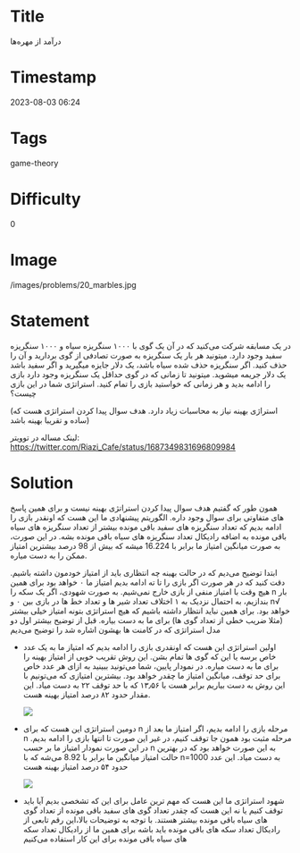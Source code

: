 # Title
درآمد از مهره‌ها
# Timestamp
2023-08-03 06:24
# Tags
game-theory
# Difficulty
0
# Image
/images/problems/20_marbles.jpg
# Statement
در یک مسابقه شرکت می‌کنید که در آن یک گوی با ۱۰۰۰ سنگریزه سیاه و ۱۰۰۰ سنگریزه سفید وجود دارد. میتونید هر بار یک سنگریزه به صورت تصادفی از گوی بردارید و آن را حذف کنید. اگر سنگریزه حذف شده سیاه باشد، یک دلار جایزه میگیرید و اگر سفید باشد یک دلار جریمه میشوید. میتونید تا زمانی که در گوی حداقل یک سنگریزه وجود دارد بازی را ادامه بدید و هر زمانی که خواستید بازی را تمام کنید. استراتژی شما در این بازی چیست؟

(استراژی بهینه نیاز به محاسبات زیاد دارد. هدف سوال پیدا کردن استراتژی هست که ساده و تقریبا بهینه باشد)

لینک مساله در توویتر: https://twitter.com/Riazi_Cafe/status/1687349831696809984

# Solution

همون طور که گفتیم هدف سوال پیدا کردن استراتژی بهینه نیست و برای همین پاسخ های متفاوتی برای سوال وجود داره. الگوریتم پیشنهادی ما این هست که  اونقدر بازی را ادامه بدیم  که تعداد سنگریزه های سفید باقی مونده بیشتر از تعداد سنگریزه های سیاه باقی مونده به اضافه رادیکال تعداد سنگریزه های سیاه باقی مونده بشه. در این صورت، به صورت میانگین امتیاز ما برابر با 16.224 میشه که بیش از 98 درصد بیشترین امتیاز ممکن را به دست میاره.

ابتدا توضیح می‌دیم که در حالت بهینه چه انتظاری باید از امتیاز خودمون داشته باشیم. دقت کنید که در هر صورت اگر بازی را تا ته ادامه بدیم امتیاز ما ۰ خواهد بود برای همین هیچ وقت با امتیاز منفی از بازی خارج نمی‌شیم.  به صورت شهودی، اگر یک سکه را  n بار بندازیم، به احتمال نزدیک به ۱ اختلاف تعداد شیر ها و تعداد خط ها در بازی بین ۰ و n√ خواهد بود. برای همین نباید انتظار داشته باشیم که هیچ استراتژی بتونه امتیاز خیلی بیشتر (مثلا ضریب خطی از تعداد گوی ها) برای ما به دست بیاره.  قبل از توضیح بیشتر اول دو مدل استراتژی که در کامنت ها بهشون اشاره شد را توضیح می‌دیم

* اولین استراتژی این هست که اونقدری بازی را ادامه بدیم که امتیاز ما به یک عدد خاص برسه یا این که  گوی ها تمام بشن. این روش تقریب خوبی از امتیاز بهینه را برای ما به دست میاره. در نمودار پایین، شما می‌تونید ببینید به ازای هر عدد خاص برای حد توقف، میانگین  امتیاز ما چقدر خواهد بود. بیشترین امتیازی که می‌تونیم با این روش به دست بیاریم برابر هست با ۱۳٫۵۶ که با حد توقف ۲۲ به دست میاد. این مقدار حدود ۸۲ درصد امتیاز بهینه هست.

    ![](/images/problems/20_diagram1.jpg)

* دومین استراتژی این هست که برای n مرحله بازی را ادامه بدیم، اگر امتیاز ما بعد از n مرحله مثبت بود همون جا توقف کنیم، در غیر این صورت تا انتها بازی را ادامه بدیم. در این صورت نمودار امتیاز ما بر حسب n به این صورت خواهد بود که در بهترین حالت امتیاز میانگین ما برابر با 8.92 می‌شه که با n=1000 به دست میاد. این عدد حدود ۵۴ درصد امتیاز بهینه هست

    ![](/images/problems/20_diagram2.jpg)

* شهود استراتژی ما این هست که مهم ترین عامل برای این که تشخصی بدیم آیا باید توقف کنیم یا نه این هست که چقدر تعداد گوی های سفید باقی مونده از تعداد گوی های سیاه باقی مونده بیشتر هستند. با توجه به توضیحات بالا،‌این رقم تابعی از رادیکال تعداد سکه های باقی مونده باید باشه برای همین ما  از رادیکال تعداد سکه های سیاه باقی مونده برای این کار استفاده می‌کنیم
